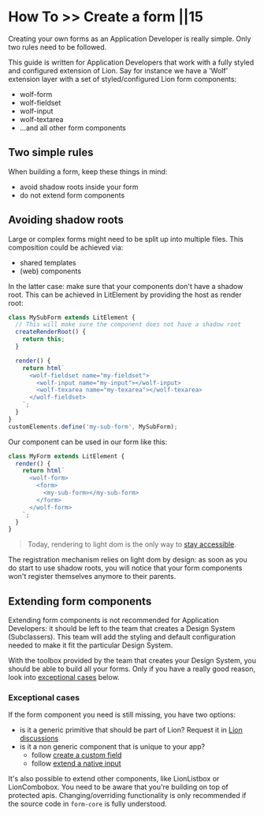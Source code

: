 # How To >> Create a form ||15

Creating your own forms as an Application Developer is really simple. Only two rules need to be followed.

This guide is written for Application Developers that work with a fully styled and configured extension of Lion.
Say for instance we have a 'Wolf' extension layer with a set of styled/configured Lion form components:

- wolf-form
- wolf-fieldset
- wolf-input
- wolf-textarea
- ...and all other form components

## Two simple rules

When building a form, keep these things in mind:

- avoid shadow roots inside your form
- do not extend form components

## Avoiding shadow roots

Large or complex forms might need to be split up into multiple files. This composition could be achieved via:

- shared templates
- (web) components

In the latter case: make sure that your components don't have a shadow root.
This can be achieved in LitElement by providing the host as render root:

```js
class MySubForm extends LitElement {
  // This will make sure the component does not have a shadow root
  createRenderRoot() {
    return this;
  }

  render() {
    return html`
      <wolf-fieldset name="my-fieldset">
        <wolf-input name="my-input"></wolf-input>
        <wolf-texarea name="my-texarea"></wolf-texarea>
      </wolf-fieldset>
    `;
  }
}
customElements.define('my-sub-form', MySubForm);
```

Our component can be used in our form like this:

```js
class MyForm extends LitElement {
  render() {
    return html`
      <wolf-form>
        <form>
          <my-sub-form></my-sub-form>
        </form>
      </wolf-form>
    `;
  }
}
```

> Today, rendering to light dom is the only way to [stay accessible](../../fundamentals/rationales/accessibility.md#shadow-roots-and-accessibility).

The registration mechanism relies on light dom by design: as soon as you do start to use shadow roots, you will notice that your form components won't register themselves anymore to their parents.

## Extending form components

Extending form components is not recommended for Application Developers: it should be left to the team that creates a Design System (Subclassers).
This team will add the styling and default configuration needed to make it fit the particular Design System.

With the toolbox provided by the team that creates your Design System, you should be able to build all your forms. Only if you have a really good reason, look into
[exceptional cases](#exceptional-cases) below.

### Exceptional cases

If the form component you need is still missing, you have two options:

- is it a generic primitive that should be part of Lion? Request it in [Lion discussions](https://github.com/ing-bank/lion/discussions)
- is it a non generic component that is unique to your app?
  - follow [create a custom field](./create-a-custom-field.md)
  - follow [extend a native input](./extend-a-native-input.md)

It's also possible to extend other components, like LionListbox or LionCombobox. You need to be aware that you're building on top of protected apis.
Changing/overriding functionality is only recommended if the source code in `form-core` is fully understood.
